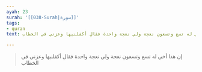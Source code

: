 ```yaml
---
ayah: 23
surah: '[[038-Surah|سورة]]'
tags:
- quran
text: إن هذا أخي له تسع وتسعون نعجة ولي نعجة واحدة فقال أكفلنيها وعزني في الخطاب

---
```

> إن هذا أخي له تسع وتسعون نعجة ولي نعجة واحدة فقال أكفلنيها وعزني في الخطاب
